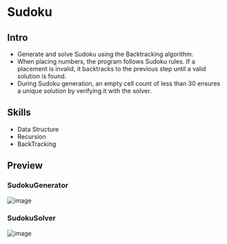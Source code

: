 # Sudoku
## Intro
* Generate and solve Sudoku using the Backtracking algorithm.
* When placing numbers, the program follows Sudoku rules. If a placement is invalid, it backtracks to the previous step until a valid solution is found.
* During Sudoku generation, an empty cell count of less than 30 ensures a unique solution by verifying it with the solver.

## Skills  
- Data Structure
- Recursion
- BackTracking

## Preview
### SudokuGenerator
![image](https://github.com/suu0319/Sudoku/assets/59763965/7c71bfc2-4759-4af2-8405-0c71ca2a9fbb)

### SudokuSolver
![image](https://github.com/suu0319/Sudoku/assets/59763965/34a6b19e-0929-4863-abf2-9146770c7770)
